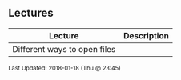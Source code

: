 ## Lectures
| Lecture | Description|
 | ------------|------------|
 |  Different ways to open files |

<sup>Last Updated: 2018-01-18 (Thu @ 23:45)</sup>